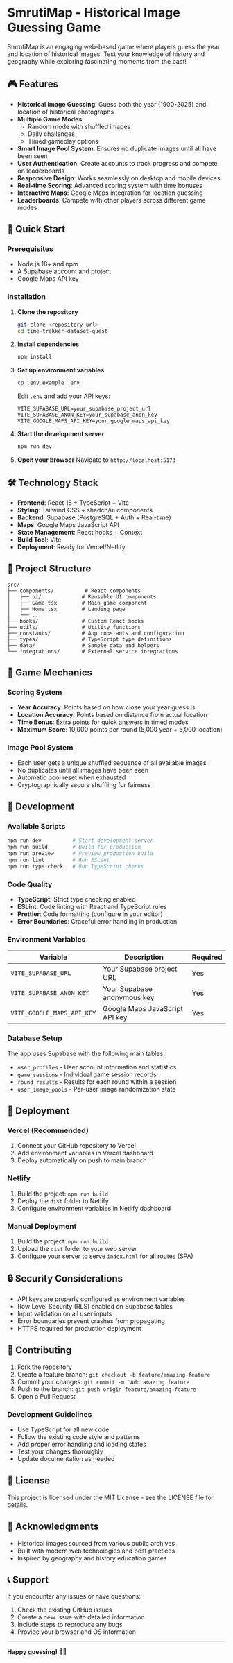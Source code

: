 # SmrutiMap - Historical Image Guessing Game

SmrutiMap is an engaging web-based game where players guess the year and location of historical images. Test your knowledge of history and geography while exploring fascinating moments from the past!

## 🎮 Features

- **Historical Image Guessing**: Guess both the year (1900-2025) and location of historical photographs
- **Multiple Game Modes**: 
  - Random mode with shuffled images
  - Daily challenges
  - Timed gameplay options
- **Smart Image Pool System**: Ensures no duplicate images until all have been seen
- **User Authentication**: Create accounts to track progress and compete on leaderboards
- **Responsive Design**: Works seamlessly on desktop and mobile devices
- **Real-time Scoring**: Advanced scoring system with time bonuses
- **Interactive Maps**: Google Maps integration for location guessing
- **Leaderboards**: Compete with other players across different game modes

## 🚀 Quick Start

### Prerequisites

- Node.js 18+ and npm
- A Supabase account and project
- Google Maps API key

### Installation

1. **Clone the repository**
   ```bash
   git clone <repository-url>
   cd time-trekker-dataset-quest
   ```

2. **Install dependencies**
   ```bash
   npm install
   ```

3. **Set up environment variables**
   ```bash
   cp .env.example .env
   ```
   
   Edit `.env` and add your API keys:
   ```env
   VITE_SUPABASE_URL=your_supabase_project_url
   VITE_SUPABASE_ANON_KEY=your_supabase_anon_key
   VITE_GOOGLE_MAPS_API_KEY=your_google_maps_api_key
   ```

4. **Start the development server**
   ```bash
   npm run dev
   ```

5. **Open your browser**
   Navigate to `http://localhost:5173`

## 🛠️ Technology Stack

- **Frontend**: React 18 + TypeScript + Vite
- **Styling**: Tailwind CSS + shadcn/ui components
- **Backend**: Supabase (PostgreSQL + Auth + Real-time)
- **Maps**: Google Maps JavaScript API
- **State Management**: React hooks + Context
- **Build Tool**: Vite
- **Deployment**: Ready for Vercel/Netlify

## 📁 Project Structure

```
src/
├── components/          # React components
│   ├── ui/             # Reusable UI components
│   ├── Game.tsx        # Main game component
│   ├── Home.tsx        # Landing page
│   └── ...
├── hooks/              # Custom React hooks
├── utils/              # Utility functions
├── constants/          # App constants and configuration
├── types/              # TypeScript type definitions
├── data/               # Sample data and helpers
└── integrations/       # External service integrations
```

## 🎯 Game Mechanics

### Scoring System
- **Year Accuracy**: Points based on how close your year guess is
- **Location Accuracy**: Points based on distance from actual location
- **Time Bonus**: Extra points for quick answers in timed modes
- **Maximum Score**: 10,000 points per round (5,000 year + 5,000 location)

### Image Pool System
- Each user gets a unique shuffled sequence of all available images
- No duplicates until all images have been seen
- Automatic pool reset when exhausted
- Cryptographically secure shuffling for fairness

## 🔧 Development

### Available Scripts

```bash
npm run dev          # Start development server
npm run build        # Build for production
npm run preview      # Preview production build
npm run lint         # Run ESLint
npm run type-check   # Run TypeScript checks
```

### Code Quality

- **TypeScript**: Strict type checking enabled
- **ESLint**: Code linting with React and TypeScript rules
- **Prettier**: Code formatting (configure in your editor)
- **Error Boundaries**: Graceful error handling in production

### Environment Variables

| Variable | Description | Required |
|----------|-------------|----------|
| `VITE_SUPABASE_URL` | Your Supabase project URL | Yes |
| `VITE_SUPABASE_ANON_KEY` | Your Supabase anonymous key | Yes |
| `VITE_GOOGLE_MAPS_API_KEY` | Google Maps JavaScript API key | Yes |

### Database Setup

The app uses Supabase with the following main tables:
- `user_profiles` - User account information and statistics
- `game_sessions` - Individual game session records
- `round_results` - Results for each round within a session
- `user_image_pools` - Per-user image randomization state

## 🚀 Deployment

### Vercel (Recommended)

1. Connect your GitHub repository to Vercel
2. Add environment variables in Vercel dashboard
3. Deploy automatically on push to main branch

### Netlify

1. Build the project: `npm run build`
2. Deploy the `dist` folder to Netlify
3. Configure environment variables in Netlify dashboard

### Manual Deployment

1. Build the project: `npm run build`
2. Upload the `dist` folder to your web server
3. Configure your server to serve `index.html` for all routes (SPA)

## 🔒 Security Considerations

- API keys are properly configured as environment variables
- Row Level Security (RLS) enabled on Supabase tables
- Input validation on all user inputs
- Error boundaries prevent crashes from propagating
- HTTPS required for production deployment

## 🤝 Contributing

1. Fork the repository
2. Create a feature branch: `git checkout -b feature/amazing-feature`
3. Commit your changes: `git commit -m 'Add amazing feature'`
4. Push to the branch: `git push origin feature/amazing-feature`
5. Open a Pull Request

### Development Guidelines

- Use TypeScript for all new code
- Follow the existing code style and patterns
- Add proper error handling and loading states
- Test your changes thoroughly
- Update documentation as needed

## 📝 License

This project is licensed under the MIT License - see the LICENSE file for details.

## 🙏 Acknowledgments

- Historical images sourced from various public archives
- Built with modern web technologies and best practices
- Inspired by geography and history education games

## 📞 Support

If you encounter any issues or have questions:

1. Check the existing GitHub issues
2. Create a new issue with detailed information
3. Include steps to reproduce any bugs
4. Provide your browser and OS information

---

**Happy guessing! 🎯📸**
